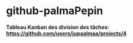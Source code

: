 # github-palmaPepin

**Tableau Kanban des division des tâches: https://github.com/users/jupaalmaa/projects/4**
